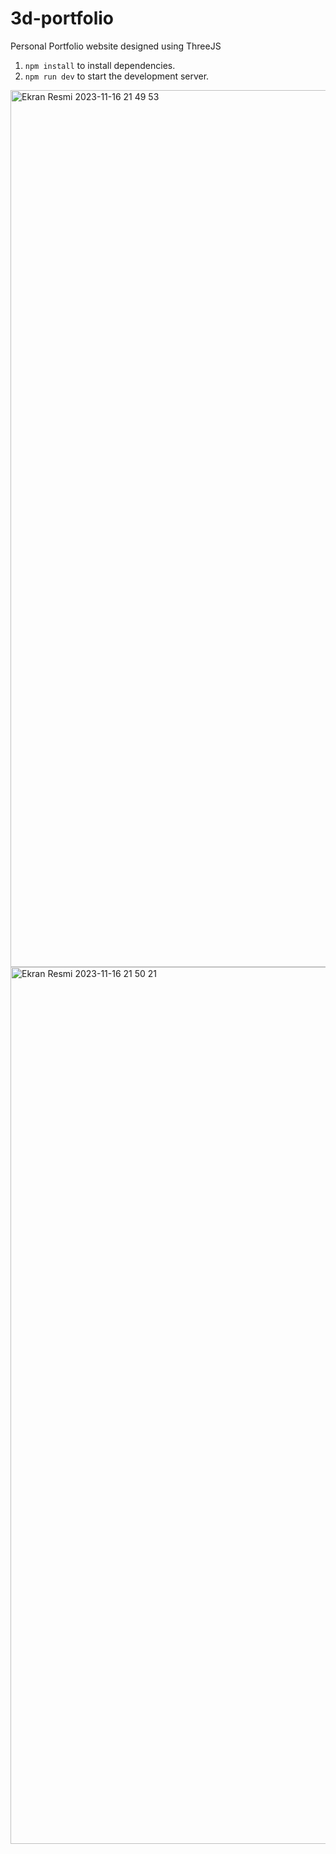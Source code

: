 # 3d-portfolio
Personal Portfolio website designed using ThreeJS

1. `npm install` to install dependencies.  
2. `npm run dev` to start the development server.


<img width="1403" alt="Ekran Resmi 2023-11-16 21 49 53" src="https://github.com/onrsir/3d-portfolio/assets/115572997/b34b4320-93d0-4259-b0ea-94b490eb386c">
<img width="1403" alt="Ekran Resmi 2023-11-16 21 50 21" src="https://github.com/onrsir/3d-portfolio/assets/115572997/3d0c44e3-95c2-4c4f-8dde-5dd97da04120">
